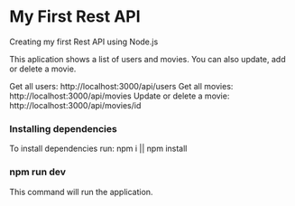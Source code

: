 # My First Rest API

Creating my first Rest API using Node.js

This aplication shows a list of users and movies. 
You can also update, add or delete a movie.

Get all users: http://localhost:3000/api/users
Get all movies: http://localhost:3000/api/movies
Update or delete a movie: http://localhost:3000/api/movies/id

### Installing dependencies

To install dependencies run: npm i || npm install

### npm run dev

This command will run the application. 
